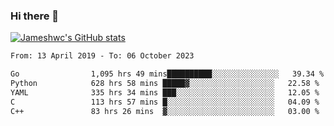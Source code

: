 ### Hi there 👋

[![Jameshwc's GitHub stats](https://github-readme-stats.vercel.app/api?username=jameshwc)](https://github.com/anuraghazra/github-readme-stats)

<!--START_SECTION:waka-->

```txt
From: 13 April 2019 - To: 06 October 2023

Go                1,095 hrs 49 mins██████████░░░░░░░░░░░░░░░   39.34 %
Python            628 hrs 58 mins █████▓░░░░░░░░░░░░░░░░░░░   22.58 %
YAML              335 hrs 34 mins ███░░░░░░░░░░░░░░░░░░░░░░   12.05 %
C                 113 hrs 57 mins █░░░░░░░░░░░░░░░░░░░░░░░░   04.09 %
C++               83 hrs 26 mins  ▓░░░░░░░░░░░░░░░░░░░░░░░░   03.00 %
```

<!--END_SECTION:waka-->